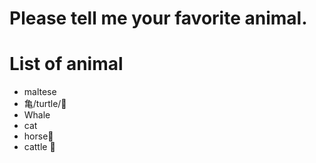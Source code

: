 # Please tell me your favorite animal.

# List of animal
- maltese
- 亀/turtle/🐢
- Whale
- cat
- horse🐴
- cattle 🐄
